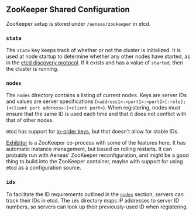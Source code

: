 ## ZooKeeper Shared Configuration

ZooKeeper setup is stored under `/aeneas/zookeeper` in etcd.

### `state`

The `state` key keeps track of whether or not the cluster is
initialized.  It is used at node startup to determine whether any
other nodes have started, as in the
[etcd discovery protocol](https://github.com/coreos/etcd/blob/master/Documentation/discovery-protocol.md). If
it exists and has a value of `started`, then the cluster is running.

### `nodes`

The `nodes` directory contains a listing of current nodes. Keys are
server IDs and values are server specifications
(`<address1>:<port1>:<port2>[:role];[<client port address>:]<client
port>`). When registering, nodes must ensure that the same ID is used
each time and that it does not conflict with that of other nodes.

etcd has support for [in-order keys](https://coreos.com/docs/distributed-configuration/etcd-api/), but that doesn't allow for stable IDs.

[Exhibitor](https://github.com/Netflix/exhibitor) is a ZooKeeper
co-process with some of the features here. It has automatic instance
management, but based on rolling restarts. It can probably run with
Aeneas' ZooKeeper reconfiguration, and might be a good thing to build
into the ZooKeeper container, maybe with support for using etcd as a
configuration source.

### `ids`

To facilitate the ID requirements outlined in the [`nodes`](#nodes)
section, servers can track their IDs in etcd. The `ids` directory maps
IP addresses to server ID numbers, so servers can look up their
previously-used ID when registering.
